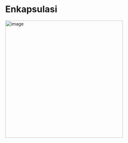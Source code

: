 # Enkapsulasi
<img width="373" alt="image" src="https://user-images.githubusercontent.com/101534537/171083414-ce64240b-6e29-4299-8cb9-36fa9c75cfe5.png">
